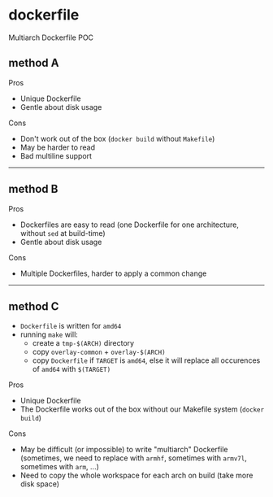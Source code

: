 # dockerfile
Multiarch Dockerfile POC

## method A

Pros
* Unique Dockerfile
* Gentle about disk usage

Cons
* Don't work out of the box (`docker build` without `Makefile`)
* May be harder to read
* Bad multiline support

---

## method B

Pros
* Dockerfiles are easy to read (one Dockerfile for one architecture, without `sed` at build-time)
* Gentle about disk usage

Cons
* Multiple Dockerfiles, harder to apply a common change

---

## method C

* `Dockerfile` is written for `amd64`
* running `make` will:
  * create a `tmp-$(ARCH)` directory
  * copy `overlay-common` + `overlay-$(ARCH)`
  * copy `Dockerfile` if `TARGET` is `amd64`, else it will replace all occurences of `amd64` with `$(TARGET)`

Pros
* Unique Dockerfile
* The Dockerfile works out of the box without our Makefile system (`docker build`)

Cons
* May be difficult (or impossible) to write "multiarch" Dockerfile (sometimes, we need to replace with `armhf`, sometimes with `armv7l`, sometimes with `arm`, ...)
* Need to copy the whole workspace for each arch on build (take more disk space)
